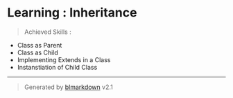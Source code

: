 # Learning : Inheritance
> Achieved Skills :

+ Class as Parent
+ Class as Child
+ Implementing Extends in a Class
+ Instanstiation of Child Class

---
> Generated by [blmarkdown](https://github.com/bearaujus/blmarkdown) v2.1